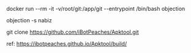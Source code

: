 docker run --rm -it -v/root/git:/app/git --entrypoint /bin/bash objection

objection -s nabiz 


git clone https://github.com/iBotPeaches/Apktool.git

ref: https://ibotpeaches.github.io/Apktool/build/



